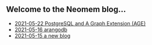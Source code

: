 ## Welcome to the Neomem blog...

- [2021-05-22 PostgreSQL and A Graph Extension (AGE)](2021-05-22-postgresql-and-a-graph-extension.md)
- [2021-05-16 arangodb](2021-05-16-arangodb.md)
- [2021-05-15 a new blog](2021-05-15-a-new-blog.md)
